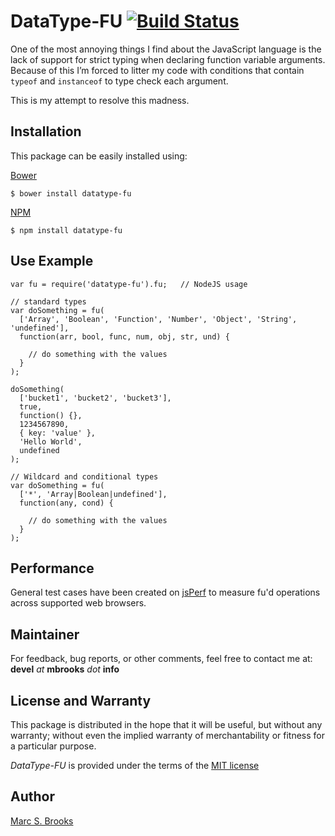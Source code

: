 # DataType-FU [<img src="https://travis-ci.org/nuxy/DataType-FU.svg?branch=master" alt="Build Status" />](https://travis-ci.org/nuxy/DataType-FU)

One of the most annoying things I find about the JavaScript language is the lack of support for strict typing when declaring function variable arguments.  Because of this I’m forced to litter my code with conditions that contain `typeof` and `instanceof` to type check each argument.

This is my attempt to resolve this madness.

## Installation

This package can be easily installed using:

[Bower](http://bower.io)

    $ bower install datatype-fu

[NPM](https://www.npmjs.org)

    $ npm install datatype-fu

## Use Example

```
var fu = require('datatype-fu').fu;   // NodeJS usage

// standard types
var doSomething = fu(
  ['Array', 'Boolean', 'Function', 'Number', 'Object', 'String', 'undefined'],
  function(arr, bool, func, num, obj, str, und) {

    // do something with the values
  }
);

doSomething(
  ['bucket1', 'bucket2', 'bucket3'],
  true,
  function() {},
  1234567890,
  { key: 'value' },
  'Hello World',
  undefined
);

// Wildcard and conditional types
var doSomething = fu(
  ['*', 'Array|Boolean|undefined'],
  function(any, cond) {

    // do something with the values
  }
);
```

## Performance

General test cases have been created on [jsPerf](http://jsperf.com/datatype-fu) to measure fu'd operations across supported web browsers.

## Maintainer

For feedback, bug reports, or other comments, feel free to contact me at: **devel** _at_ **mbrooks** _dot_ **info**

## License and Warranty

This package is distributed in the hope that it will be useful, but without any warranty; without even the implied warranty of merchantability or fitness for a particular purpose.

_DataType-FU_ is provided under the terms of the [MIT license](http://www.opensource.org/licenses/mit-license.php)

## Author

[Marc S. Brooks](https://github.com/nuxy)
